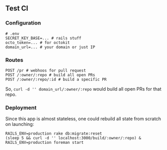 ## Test CI

### Configuration

```
# .env
SECRET_KEY_BASE=... # rails stuff
octo_token=... # for octokit
domain_url=... # your domain or just IP
```

### Routes

```
POST /pr # webhoos for pull request
POST /:owner/:repo # build all open PRs
POST /:owner/:repo/:id # build a specific PR
```

So, `curl -d '' domain_url/:owner/:repo` would build all open PRs for that repo.

### Deployment

Since this app is almost stateless, one could rebuild all state from scratch on launching:

```
RAILS_ENV=production rake db:migrate:reset
(sleep 5 && curl -d '' localhost:3000/build/:owner/:repo) &
RAILS_ENV=production foreman start
```
